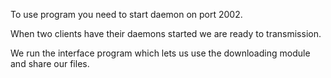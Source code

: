 To use program you need to start daemon on port 2002.

When two clients have their daemons started we are ready to transmission.

We run the interface program which lets us use the downloading module and share our files.
